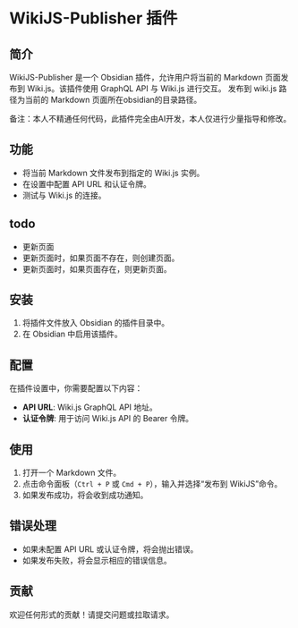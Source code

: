 # WikiJS-Publisher 插件

## 简介

WikiJS-Publisher 是一个 Obsidian 插件，允许用户将当前的 Markdown 页面发布到 Wiki.js。该插件使用 GraphQL API 与 Wiki.js 进行交互。
发布到 wiki.js 路径为当前的 Markdown 页面所在obsidian的目录路径。

备注：本人不精通任何代码，此插件完全由AI开发，本人仅进行少量指导和修改。


## 功能

- 将当前 Markdown 文件发布到指定的 Wiki.js 实例。
- 在设置中配置 API URL 和认证令牌。
- 测试与 Wiki.js 的连接。

## todo

- 更新页面
- 更新页面时，如果页面不存在，则创建页面。
- 更新页面时，如果页面存在，则更新页面。

## 安装

1. 将插件文件放入 Obsidian 的插件目录中。
2. 在 Obsidian 中启用该插件。

## 配置

在插件设置中，你需要配置以下内容：

- **API URL**: Wiki.js GraphQL API 地址。
- **认证令牌**: 用于访问 Wiki.js API 的 Bearer 令牌。

## 使用

1. 打开一个 Markdown 文件。
2. 点击命令面板（`Ctrl + P` 或 `Cmd + P`），输入并选择“发布到 WikiJS”命令。
3. 如果发布成功，将会收到成功通知。

## 错误处理

- 如果未配置 API URL 或认证令牌，将会抛出错误。
- 如果发布失败，将会显示相应的错误信息。

## 贡献

欢迎任何形式的贡献！请提交问题或拉取请求。

